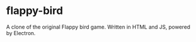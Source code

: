 # flappy-bird
A clone of the original Flappy bird game. Written in HTML and JS, powered by Electron.
